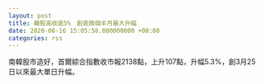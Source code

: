 ```yaml
---
layout: post
title: 韓股高收逾5%　創逾兩個半月最大升幅
date: 2020-06-16 15:05:58.000000000 +08:00
categories: rss
---
```


南韓股市造好，首爾綜合指數收市報2138點，上升107點，升幅5.3%，創3月25日以來最大單日升幅。
